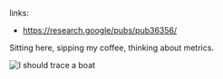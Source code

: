 links:

- https://research.google/pubs/pub36356/



Sitting here, sipping my coffee, thinking about metrics.

![I should trace a boat](https://i.imgflip.com/5hsk2h.jpg)
